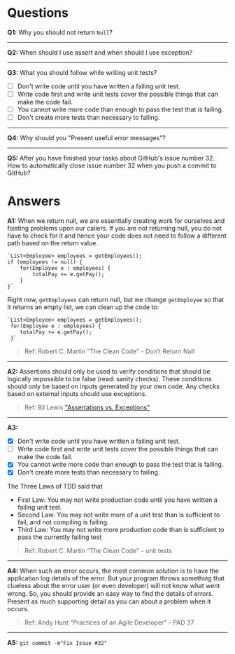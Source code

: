 # Questions

**Q1:** Why you should not return `Null`?

---
**Q2:** When should I use assert and when should I use exception?

---
**Q3:** What you should follow while writing unit tests?

- [ ] Don't write code until you have written a failing unit test.
- [ ] Write code first and write unit tests cover the possible things that can make the code fail. 
- [ ] You cannot write more code than enough to pass the test that is failing.
- [ ] Don't create more tests than necessary to failing.

---
**Q4:** Why should you "Present useful error messages"?

---
**Q5:** After you have finished your tasks about GitHub's issue number 32. 
How to automatically close issue number 32 when you push a commit to GitHub?


# Answers
**A1:** When we return null, we are essentially creating work for ourselves and 
foisting problems upon our callers. If you are not returning null, you do not 
have to check for it and hence your code does not need to follow a different path 
based on the return value. 

    `List<Employee> employees = getEmployees(); 
    if (employees != null) {  
        for(Employee e : employees) {    
            totalPay += e.getPay(); 
        } 
    }`
    
Right now, `getEmployees` can return null, but we change `getEmployee` 
so that it returns an empty list, we can clean up the code to:

    `List<Employee> employees = getEmployees(); 
     for(Employee e : employees) {    
        totalPay += e.getPay(); 
     }`
     
> Ref: Robert C. Martin "The Clean Code" - Don’t Return Null

---
**A2:** Assertions should only be used to verify conditions that should be logically 
impossible to be false (read: sanity checks). These conditions should only be based 
on inputs generated by your own code. Any checks based on external inputs should use exceptions.
        
> Ref: Bil Lewis ["Assertations vs. Exceptions"](http://www.drdobbs.com/jvm/assertations-vs-exceptions/228701655)
---
**A3:**
- [x] Don't write code until you have written a failing unit test.
- [ ] Write code first and write unit tests cover the possible things that can make the code fail. 
- [x] You cannot write more code than enough to pass the test that is failing.
- [x] Don't create more tests than necessary to failing.

The Three Laws of TDD said that

* First Law: You may not write production code until you have written a failing unit test.
* Second Law: You may not write more of a unit test than is sufficient to fail, and not compiling is failing.
* Third Law: You may not write more production code than is sufficient to pass the currently failing test

> Ref: Robert C. Martin "The Clean Code" - unit tests
---
**A4:** When such an error occurs, the most common solution is to  have the application log details of the error.
But your program throws something that clueless about the error user (or even developer) will not know what went wrong.
So, you should provide an easy way to ﬁnd the details of errors. Present as much supporting detail as you can about a problem when it occurs.

> Ref: Andy Hunt "Practices of an Agile Developer" - PAD 37
---
**A5:** `git commit -m"Fix Issue #32"`
    
    

